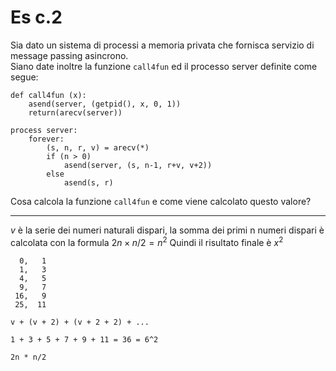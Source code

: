 # Es c.2

Sia dato un sistema di processi a memoria privata che fornisca servizio di message passing asincrono. \
Siano date inoltre la funzione `call4fun` ed il processo server definite come segue:

```
def call4fun (x):
    asend(server, (getpid(), x, 0, 1))
    return(arecv(server))

process server:
    forever:
        (s, n, r, v) = arecv(*)
        if (n > 0)
            asend(server, (s, n-1, r+v, v+2))
        else
            asend(s, r)
```

Cosa calcola la funzione `call4fun` e come viene calcolato questo valore?

---

$v$ è la serie dei numeri naturali dispari, la somma dei primi n numeri dispari è calcolata con la formula $2n \times n/2 = n^2$
Quindi il risultato finale è $x^2$

```
  0,   1
  1,   3
  4,   5
  9,   7
 16,   9
 25,  11

v + (v + 2) + (v + 2 + 2) + ...

1 + 3 + 5 + 7 + 9 + 11 = 36 = 6^2

2n * n/2
```